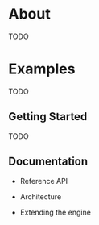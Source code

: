 # About

TODO

# Examples

TODO

## Getting Started

TODO

## Documentation

- Reference API

- Architecture

- Extending the engine
